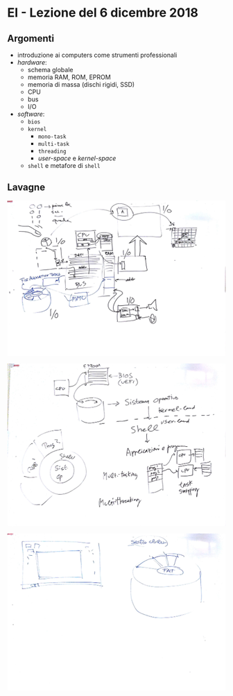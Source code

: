 # EI - Lezione del 6 dicembre 2018

## Argomenti

* introduzione ai computers come strumenti professionali
* *hardware*:
  * schema globale
  * memoria RAM, ROM, EPROM
  * memoria di massa (dischi rigidi, SSD)
  * CPU
  * bus
  * I/O
* *software*:
  * `bios`
  * `kernel`
    * `mono-task`
    * `multi-task`
    * `threading`
    * *user-space* e *kernel-space*
  * `shell` e metafore di `shell`

## Lavagne

![whiteboard 1](./P_EI_2018-12-06_14.57.47_1.jpg)

![whiteboard 2](./P_EI_2018-12-06_14.57.47_2.jpg)

![whiteboard 3](./P_EI_2018-12-06_14.57.47_3.jpg)
